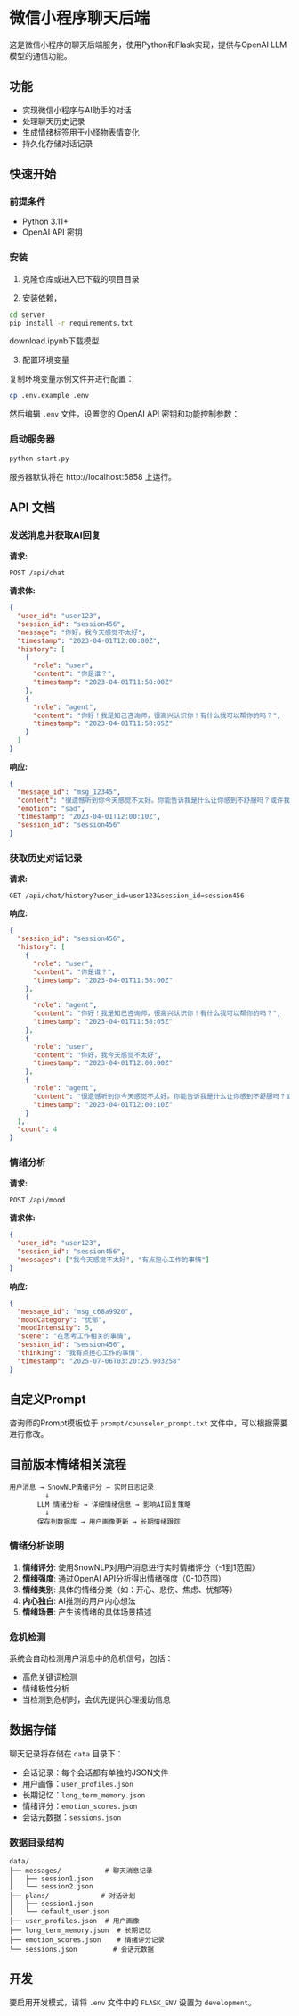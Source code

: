 # 微信小程序聊天后端

这是微信小程序的聊天后端服务，使用Python和Flask实现，提供与OpenAI LLM模型的通信功能。

## 功能

- 实现微信小程序与AI助手的对话
- 处理聊天历史记录
- 生成情绪标签用于小怪物表情变化
- 持久化存储对话记录

## 快速开始

### 前提条件

- Python 3.11+
- OpenAI API 密钥

### 安装

1. 克隆仓库或进入已下载的项目目录

2. 安装依赖，

```bash
cd server
pip install -r requirements.txt
```
download.ipynb下载模型

3. 配置环境变量

复制环境变量示例文件并进行配置：

```bash
cp .env.example .env
```

然后编辑 `.env` 文件，设置您的 OpenAI API 密钥和功能控制参数：


### 启动服务器

```bash
python start.py
```

服务器默认将在 http://localhost:5858 上运行。

## API 文档

### 发送消息并获取AI回复

**请求:**

```
POST /api/chat
```

**请求体:**

```json
{
  "user_id": "user123",
  "session_id": "session456", 
  "message": "你好，我今天感觉不太好",
  "timestamp": "2023-04-01T12:00:00Z",
  "history": [
    {
      "role": "user",
      "content": "你是谁？",
      "timestamp": "2023-04-01T11:58:00Z"
    },
    {
      "role": "agent",
      "content": "你好！我是知己咨询师，很高兴认识你！有什么我可以帮你的吗？",
      "timestamp": "2023-04-01T11:58:05Z"
    }
  ]
}
```

**响应:**

```json
{
  "message_id": "msg_12345",
  "content": "很遗憾听到你今天感觉不太好。你能告诉我是什么让你感到不舒服吗？或许我可以提供一些帮助。",
  "emotion": "sad",
  "timestamp": "2023-04-01T12:00:10Z",
  "session_id": "session456"
}
```

### 获取历史对话记录

**请求:**

```
GET /api/chat/history?user_id=user123&session_id=session456
```

**响应:**

```json
{
  "session_id": "session456",
  "history": [
    {
      "role": "user",
      "content": "你是谁？",
      "timestamp": "2023-04-01T11:58:00Z"
    },
    {
      "role": "agent",
      "content": "你好！我是知己咨询师，很高兴认识你！有什么我可以帮你的吗？",
      "timestamp": "2023-04-01T11:58:05Z"
    },
    {
      "role": "user",
      "content": "你好，我今天感觉不太好",
      "timestamp": "2023-04-01T12:00:00Z"
    },
    {
      "role": "agent",
      "content": "很遗憾听到你今天感觉不太好。你能告诉我是什么让你感到不舒服吗？或许我可以提供一些帮助。",
      "timestamp": "2023-04-01T12:00:10Z"
    }
  ],
  "count": 4
}
```

### 情绪分析

**请求:**

```
POST /api/mood
```

**请求体:**

```json
{
  "user_id": "user123",
  "session_id": "session456",
  "messages": ["我今天感觉不太好", "有点担心工作的事情"]
}
```

**响应:**

```json
{
  "message_id": "msg_c68a9920",
  "moodCategory": "忧郁",
  "moodIntensity": 5,
  "scene": "在思考工作相关的事情",
  "session_id": "session456",
  "thinking": "我有点担心工作的事情",
  "timestamp": "2025-07-06T03:20:25.903258"
}
```

## 自定义Prompt

咨询师的Prompt模板位于 `prompt/counselor_prompt.txt` 文件中，可以根据需要进行修改。

## 目前版本情绪相关流程

```
用户消息 → SnowNLP情绪评分 → 实时日志记录
         ↓
       LLM 情绪分析 → 详细情绪信息 → 影响AI回复策略
         ↓
       保存到数据库 → 用户画像更新 → 长期情绪跟踪
```

### 情绪分析说明

1. **情绪评分**: 使用SnowNLP对用户消息进行实时情绪评分（-1到1范围）
2. **情绪强度**: 通过OpenAI API分析得出情绪强度（0-10范围）
3. **情绪类别**: 具体的情绪分类（如：开心、悲伤、焦虑、忧郁等）
4. **内心独白**: AI推测的用户内心想法
5. **情绪场景**: 产生该情绪的具体场景描述

### 危机检测

系统会自动检测用户消息中的危机信号，包括：
- 高危关键词检测
- 情绪极性分析
- 当检测到危机时，会优先提供心理援助信息

## 数据存储

聊天记录将存储在 `data` 目录下：
- 会话记录：每个会话都有单独的JSON文件
- 用户画像：`user_profiles.json`
- 长期记忆：`long_term_memory.json`
- 情绪评分：`emotion_scores.json`
- 会话元数据：`sessions.json`

### 数据目录结构

```
data/
├── messages/           # 聊天消息记录
│   ├── session1.json
│   └── session2.json
├── plans/             # 对话计划
│   ├── session1.json
│   └── default_user.json
├── user_profiles.json  # 用户画像
├── long_term_memory.json  # 长期记忆
├── emotion_scores.json    # 情绪评分记录
└── sessions.json         # 会话元数据
```

## 开发

要启用开发模式，请将 `.env` 文件中的 `FLASK_ENV` 设置为 `development`。 